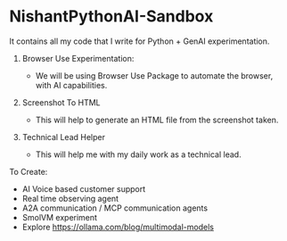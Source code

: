 # NishantPythonAI-Sandbox
It contains all my code that I write for Python + GenAI experimentation.

1. Browser Use Experimentation:
    - We will be using Browser Use Package to automate the browser, with AI capabilities.

2. Screenshot To HTML
    - This will help to generate an HTML file from the screenshot taken.

3. Technical Lead Helper
    - This will help me with my daily work as a technical lead.

To Create:
- AI Voice based customer support
- Real time observing agent
- A2A communication / MCP communication agents
- SmolVM experiment
- Explore https://ollama.com/blog/multimodal-models
